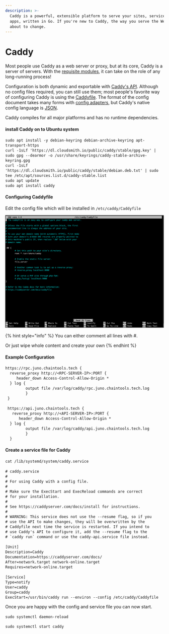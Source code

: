 ```yaml
---
description: >-
  Caddy is a powerful, extensible platform to serve your sites, services, and
  apps, written in Go. If you're new to Caddy, the way you serve the Web is
  about to change.
---
```


# Caddy

Most people use Caddy as a web server or proxy, but at its core, Caddy is a server of servers. With the [requisite modules](https://caddyserver.com/docs/modules/), it can take on the role of any long-running process!

Configuration is both dynamic and exportable with [Caddy's API](https://caddyserver.com/docs/api). Although no config files required, you can still use them; most people's favorite way of configuring Caddy is using the [Caddyfile](https://caddyserver.com/docs/caddyfile). The format of the config document takes many forms with [config adapters](https://caddyserver.com/docs/config-adapters), but Caddy's native config language is [JSON](https://caddyserver.com/docs/json/).

Caddy compiles for all major platforms and has no runtime dependencies.

#### install Caddy on to Ubuntu system

```
sudo apt install -y debian-keyring debian-archive-keyring apt-transport-https
curl -1sLf 'https://dl.cloudsmith.io/public/caddy/stable/gpg.key' | sudo gpg --dearmor -o /usr/share/keyrings/caddy-stable-archive-keyring.gpg
curl -1sLf 'https://dl.cloudsmith.io/public/caddy/stable/debian.deb.txt' | sudo tee /etc/apt/sources.list.d/caddy-stable.list
sudo apt update
sudo apt install caddy
```

#### Configuring Caddyfile

Edit the config file which will be installed in `/etc/caddy/Caddyfile`

![Caddyfile](<../.gitbook/assets/Screenshot 2022-08-01 at 14.23.37.png>)

{% hint style="info" %}
You can either comment all lines with #.

Or just wipe whole content and create your own
{% endhint %}

#### Example Configuration

```
https://rpc.juno.chaintools.tech { 
  reverse_proxy http://<RPC-SERVER-IP>:PORT { 
     header_down Access-Control-Allow-Origin * 
  } log { 
         output file /var/log/caddy/rpc.juno.chaintools.tech.log
         } 
 } 
 
 https://api.juno.chaintools.tech { 
   reverse_proxy http://<API-SERVER-IP>:PORT { 
      header_down Access-Control-Allow-Origin * 
  } log { 
         output file /var/log/caddy/api.juno.chaintools.tech.log 
         } 
  }
```

#### Create a service file for Caddy

```
cat /lib/systemd/system/caddy.service

# caddy.service
#
# For using Caddy with a config file.
#
# Make sure the ExecStart and ExecReload commands are correct
# for your installation.
#
# See https://caddyserver.com/docs/install for instructions.
#
# WARNING: This service does not use the --resume flag, so if you
# use the API to make changes, they will be overwritten by the
# Caddyfile next time the service is restarted. If you intend to
# use Caddy's API to configure it, add the --resume flag to the
# `caddy run` command or use the caddy-api.service file instead.

[Unit]
Description=Caddy
Documentation=https://caddyserver.com/docs/
After=network.target network-online.target
Requires=network-online.target

[Service]
Type=notify
User=caddy
Group=caddy
ExecStart=/usr/bin/caddy run --environ --config /etc/caddy/Caddyfile
```

Once you are happy with the config and service file you can now start.

`sudo systemctl daemon-reload`

`sudo systemctl start caddy`
